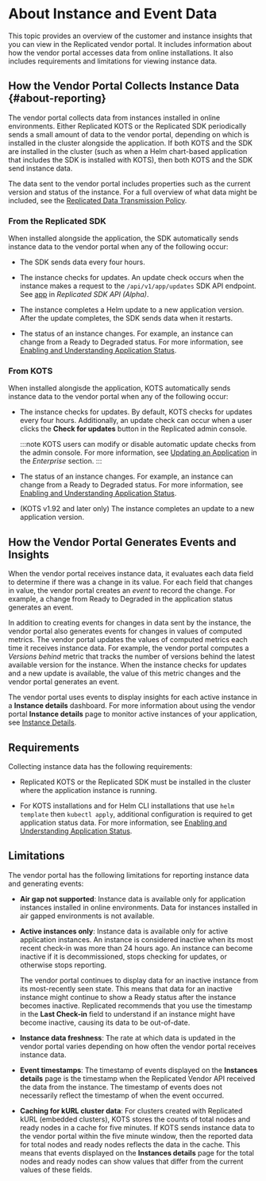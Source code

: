 # About Instance and Event Data

This topic provides an overview of the customer and instance insights that you can view in the Replicated vendor portal. It includes information about how the vendor portal accesses data from online installations. It also includes requirements and limitations for viewing instance data.  

## How the Vendor Portal Collects Instance Data {#about-reporting}

The vendor portal collects data from instances installed in online environments. Either Replicated KOTS or the Replicated SDK periodically sends a small amount of data to the vendor portal, depending on which is installed in the cluster alongside the application. If both KOTS and the SDK are installed in the cluster (such as when a Helm chart-based application that includes the SDK is installed with KOTS), then both KOTS and the SDK send instance data.

The data sent to the vendor portal includes properties such as the current version and status of the instance. For a full overview of what data might be included, see the [Replicated Data Transmission Policy](https://docs.replicated.com/vendor/policies-data-transmission).

### From the Replicated SDK

When installed alongside the application, the SDK automatically sends instance data to the vendor portal when any of the following occur:

* The SDK sends data every four hours.

* The instance checks for updates. An update check occurs when the instance makes a request to the `/api/v1/app/updates` SDK API endpoint. See [app](/reference/replicated-sdk-apis#app) in _Replicated SDK API (Alpha)_.

* The instance completes a Helm update to a new application version. After the update completes, the SDK sends data when it restarts.

* The status of an instance changes. For example, an instance can change from a Ready to Degraded status. For more information, see [Enabling and Understanding Application Status](insights-app-status).

### From KOTS

When installed alongisde the application, KOTS automatically sends instance data to the vendor portal when any of the following occur:

* The instance checks for updates. By default, KOTS checks for updates every four hours. Additionally, an update check can occur when a user clicks the **Check for updates** button in the Replicated admin console. 

  :::note
  KOTS users can modify or disable automatic update checks from the admin console. For more information, see [Updating an Application](/enterprise/updating-apps) in the _Enterprise_ section.
  :::

* The status of an instance changes. For example, an instance can change from a Ready to Degraded status. For more information, see [Enabling and Understanding Application Status](insights-app-status).

* (KOTS v1.92 and later only) The instance completes an update to a new application version.

## How the Vendor Portal Generates Events and Insights

When the vendor portal receives instance data, it evaluates each data field to determine if there was a change in its value. For each field that changes in value, the vendor portal creates an _event_ to record the change. For example, a change from Ready to Degraded in the application status generates an event.

In addition to creating events for changes in data sent by the instance, the vendor portal also generates events for changes in values of computed metrics. The vendor portal updates the values of computed metrics each time it receives instance data. For example, the vendor portal computes a _Versions behind_ metric that tracks the number of versions behind the latest available version for the instance. When the instance checks for updates and a new update is available, the value of this metric changes and the vendor portal generates an event.

The vendor portal uses events to display insights for each active instance in a **Instance details** dashboard. For more information about using the vendor portal **Instance details** page to monitor active instances of your application, see [Instance Details](instance-insights-details).

## Requirements

Collecting instance data has the following requirements:

* Replicated KOTS or the Replicated SDK must be installed in the cluster where the application instance is running. 

* For KOTS installations and for Helm CLI installations that use `helm template` then `kubectl apply`, additional configuration is required to get application status data. For more information, see [Enabling and Understanding Application Status](/vendor/insights-app-status).

## Limitations

The vendor portal has the following limitations for reporting instance data and generating events:

* **Air gap not supported**: Instance data is available only for application instances installed in online environments. Data for instances installed in air gapped environments is not available.
* **Active instances only**: Instance data is available only for active application instances. An instance is considered inactive when its most recent check-in was more than 24 hours ago. An instance can become inactive if it is decommissioned, stops checking for updates, or otherwise stops reporting.

   The vendor portal continues to display data for an inactive instance from its most-recently seen state. This means that data for an inactive instance might continue to show a Ready status after the instance becomes inactive. Replicated recommends that you use the timestamp in the **Last Check-in** field to understand if an instance might have become inactive, causing its data to be out-of-date.
* **Instance data freshness**: The rate at which data is updated in the vendor portal varies depending on how often the vendor portal receives instance data.
* **Event timestamps**: The timestamp of events displayed on the **Instances details** page is the timestamp when the Replicated Vendor API received the data from the instance. The timestamp of events does not necessarily reflect the timestamp of when the event occurred.
* **Caching for kURL cluster data**: For clusters created with Replicated kURL (embedded clusters), KOTS stores the counts of total nodes and ready nodes in a cache for five minutes. If KOTS sends instance data to the vendor portal within the five minute window, then the reported data for total nodes and ready nodes reflects the data in the cache. This means that events displayed on the **Instances details** page for the total nodes and ready nodes can show values that differ from the current values of these fields.
